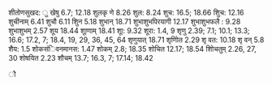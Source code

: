 शीतोणसुखद: ु खेषु 6.7; 12.18 शुलकृ णे 8.26 शुल: 8.24 शुच: 16.5; 18.66 शुिच: 12.16 शुचीनाम् 6.41 शुचौ 6.11 शुिन 5.18 शुभान् 18.71 शुभाशुभपिरयागी 12.17 शुभाशुभफलै : 9.28 शुभाशुभम् 2.57 शूय 18.44 शूाणाम् 18.41 शूा: 9.32 शूरा: 1.4, 9 शृणु 2.39; 7.1; 10.1; 13.3; 16.6; 17.2, 7; 18.4, 19, 29, 36, 45, 64 शृणुयात् 18.71 शृणोित 2.29 शृ वत: 10.18 शृ वन् 5.8 शैय: 1.5 शोकसंिवनमानस: 1.47 शोकम् 2.8; 18.35 शोचित 12.17; 18.54 शोिचतुम् 2.26, 27, 30 शोषयित 2.23 शौचम् 13.7; 16.3, 7; 17.14; 18.42

ौ